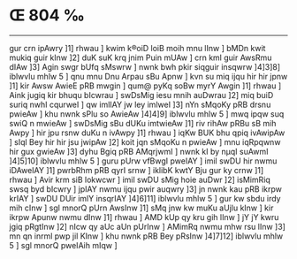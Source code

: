 # Œ 804 ‰
---
gur crn ipAwry ]1] rhwau ] kwim k®oiD loiB moih mnu lInw ] bMDn kwit
mukiq guir kInw ]2] duK suK krq jnim Puin mUAw ] crn kml guir
AwsRmu dIAw ]3] Agin swgr bUfq sMswrw ] nwnk bwh pkir siqguir
insqwrw ]4]3]8] iblwvlu mhlw 5 ] qnu mnu Dnu Arpau sBu Apnw ]
kvn su miq ijqu hir hir jpnw ]1] kir Awsw AwieE pRB mwgin ] qum@
pyKq soBw myrY Awgin ]1] rhwau ] Aink jugiq kir bhuqu bIcwrau ]
swDsMig iesu mnih auDwrau ]2] miq buiD suriq nwhI cqurweI ] qw
imlIAY jw ley imlweI ]3] nYn sMqoKy pRB drsnu pwieAw ] khu nwnk
sPlu so AwieAw ]4]4]9] iblwvlu mhlw 5 ] mwq ipqw suq swiQ n
mwieAw ] swDsMig sBu dUKu imtwieAw ]1] riv rihAw pRBu sB mih Awpy ]
hir jpu rsnw duKu n ivAwpy ]1] rhwau ] iqKw BUK bhu qpiq ivAwipAw
] sIql Bey hir hir jsu jwipAw ]2] koit jqn sMqoKu n pwieAw ] mnu
iqRpqwnw hir gux gwieAw ]3] dyhu Bgiq pRB AMqrjwmI ] nwnk kI by nµqI
suAwmI ]4]5]10] iblwvlu mhlw 5 ] guru pUrw vfBwgI pweIAY ] imil
swDU hir nwmu iDAweIAY ]1] pwrbRhm pRB qyrI srnw ] iklibK kwtY Bju
gur ky crnw ]1] rhwau ] Avir krm siB lokwcwr ] imil swDU sMig hoie
auDwr ]2] isMimRiq swsq byd bIcwry ] jpIAY nwmu ijqu pwir auqwry ]3]
jn nwnk kau pRB ikrpw krIAY ] swDU DUir imlY insqrIAY ]4]6]11]
iblwvlu mhlw 5 ] gur kw sbdu irdy mih cInw ] sgl mnorQ pUrn
AwsInw ]1] sMq jnw kw muKu aUjlu kInw ] kir ikrpw Apunw nwmu dInw
]1] rhwau ] AMD kUp qy kru gih lInw ] jY jY kwru jgiq pRgtInw ]2]
nIcw qy aUc aUn pUrInw ] AMimRq nwmu mhw rsu lInw ]3] mn qn inrml
pwp jil KInw ] khu nwnk pRB Bey pRsInw ]4]7]12] iblwvlu mhlw 5
] sgl mnorQ pweIAih mIqw ]
####

